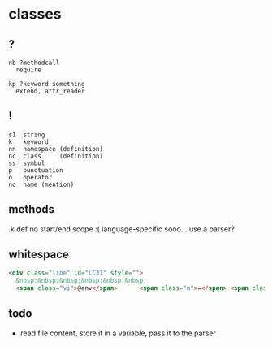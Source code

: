 # classes
## ?
````
nb ?methodcall
  require

kp ?keyword something
  extend, attr_reader
````

## !
````
s1  string
k   keyword
nn  namespace (definition)
nc  class     (definition)
ss  symbol
p   punctuation
o   operator
no  name (mention)

````

## methods
.k def
no start/end scope :(
language-specific
sooo... use a parser?

## whitespace
```html
<div class="line" id="LC31" style="">
  &nbsp;&nbsp;&nbsp;&nbsp;&nbsp;&nbsp;
  <span class="vi">@env</span>      <span class="o">=</span> <span class="no">EnvSet</span><span class="o">.</span><span class="n">new</span><span class="p">(</span><span class="n">env_set_repo</span><span class="o">.</span><span class="n">expand</span><span class="p">(</span><span class="n">data</span><span class="o">[</span><span class="s1">'env'</span><span class="o">]</span> <span class="o">||</span> <span class="p">{}))</span></div>
```

## todo
- read file content, store it in a variable, pass it to the parser
